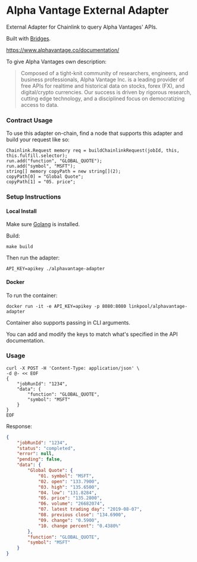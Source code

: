 # Alpha Vantage External Adapter 
External Adapter for Chainlink to query Alpha Vantages' APIs.

Built with [Bridges](https://github.com/linkpoolio/bridges).

https://www.alphavantage.co/documentation/

To give Alpha Vantages own description:
> Composed of a tight-knit community of researchers, engineers, and business professionals, Alpha Vantage Inc. is a leading provider of free APIs for realtime and historical data on stocks, forex (FX), and digital/crypto currencies. Our success is driven by rigorous research, cutting edge technology, and a disciplined focus on democratizing access to data.

### Contract Usage
To use this adapter on-chain, find a node that supports this adapter and build your request like so:
```
Chainlink.Request memory req = buildChainlinkRequest(jobId, this, this.fulfill.selector);
run.add("function", "GLOBAL_QUOTE");
run.add("symbol", "MSFT");
string[] memory copyPath = new string[](2);
copyPath[0] = "Global Quote";
copyPath[1] = "05. price";
```

### Setup Instructions
#### Local Install
Make sure [Golang](https://golang.org/pkg/) is installed.

Build:
```
make build
```

Then run the adapter:
```
API_KEY=apikey ./alphavantage-adapter
```

#### Docker
To run the container:
```
docker run -it -e API_KEY=apikey -p 8080:8080 linkpool/alphavantage-adapter
```

Container also supports passing in CLI arguments.

You can add and modify the keys to match what's specified in the API documentation.

### Usage

```
curl -X POST -H 'Content-Type: application/json' \
-d @- << EOF
{
	"jobRunId": "1234",
	"data": {
		"function": "GLOBAL_QUOTE",
		"symbol": "MSFT"
	}
}
EOF
```
Response:
```json
{
    "jobRunId": "1234",
    "status": "completed",
    "error": null,
    "pending": false,
    "data": {
        "Global Quote": {
            "01. symbol": "MSFT",
            "02. open": "133.7900",
            "03. high": "135.6500",
            "04. low": "131.8284",
            "05. price": "135.2800",
            "06. volume": "26682074",
            "07. latest trading day": "2019-08-07",
            "08. previous close": "134.6900",
            "09. change": "0.5900",
            "10. change percent": "0.4380%"
        },
        "function": "GLOBAL_QUOTE",
        "symbol": "MSFT"
    }
}
```